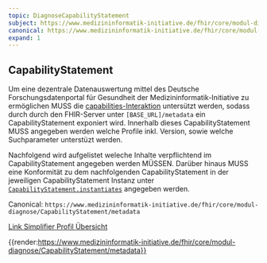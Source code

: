 ```yaml
---
topic: DiagnoseCapabilityStatement
subject: https://www.medizininformatik-initiative.de/fhir/core/modul-diagnose/CapabilityStatement/metadata
canonical: https://www.medizininformatik-initiative.de/fhir/core/modul-diagnose/CapabilityStatement/metadata
expand: 1
---
```


## CapabilityStatement

Um eine dezentrale Datenauswertung mittel des Deutsche Forschungsdatenportal für Gesundheit der Medizininformatik-Initiative zu ermöglichen MUSS die [capabilities-Interaktion](https://www.hl7.org/fhir/R4/http.html#capabilities) untersützt werden, sodass durch durch den FHIR-Server unter ```[BASE_URL]/metadata``` ein CapabilityStatement exponiert wird. Innerhalb dieses CapabilityStatement MUSS angegeben werden welche Profile inkl. Version, sowie welche Suchparameter unterstüzt werden.

Nachfolgend wird aufgelistet weleche Inhalte verpflichtend im CapabilityStatement angegeben werden MÜSSEN. Darüber hinaus MUSS eine Konformität zu dem nachfolgenden CapabilityStatement in der jeweiligen CapabilityStatement Instanz unter [```CapabilityStatement.instantiates```](https://www.hl7.org/fhir/R4/capabilitystatement-definitions.html#CapabilityStatement.instantiates) angegeben werden.

Canonical: ```https://www.medizininformatik-initiative.de/fhir/core/modul-diagnose/CapabilityStatement/metadata```

[Link Simplifier Profil Übersicht](https://simplifier.net/resolve?canonical=https://www.medizininformatik-initiative.de/fhir/core/modul-diagnose/CapabilityStatement/metadata&fhirVersion=R4&scope=de.medizininformatikinitiative.kerndatensatz.diagnose@2024.0.0-ballot)

{{render:https://www.medizininformatik-initiative.de/fhir/core/modul-diagnose/CapabilityStatement/metadata}}